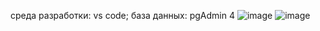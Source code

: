 
среда разработки: vs code;
база данных: pgAdmin 4
![image](https://github.com/user-attachments/assets/218040dd-ff63-41e5-8d61-963c0ef1292d)
![image](https://github.com/user-attachments/assets/bed831c3-e90a-472a-80c4-5ba90445daf2)
